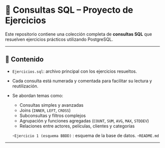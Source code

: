 # 🧠 Consultas SQL – Proyecto de Ejercicios

Este repositorio contiene una colección completa de **consultas SQL** que resuelven ejercicios prácticos utilizando PostgreSQL.

---

## 📄 Contenido

- `Ejercicios.sql`: archivo principal con los ejercicios resueltos.
- Cada consulta está numerada y comentada para facilitar su lectura y reutilización.
- Se abordan temas como:
  - Consultas simples y avanzadas
  - Joins (`INNER`, `LEFT`, `CROSS`)
  - Subconsultas y filtros complejos
  - Agrupación y funciones agregadas (`COUNT`, `SUM`, `AVG`, `MAX`, `STDDEV`)
  - Relaciones entre actores, películas, clientes y categorías

  -`Ejercicio 1 (esquema BBDD)` : esquema de la base de datos.
  -`README.md`

---

